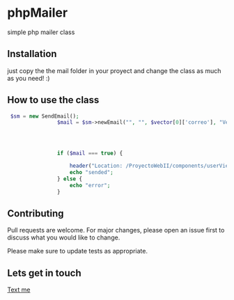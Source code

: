 # phpMailer
simple php mailer class



## Installation
just copy the the mail folder in your proyect and change the class as much as you need! :)



## How to use the class

```php
 $sm = new SendEmail();
                $mail = $sm->newEmail("", "", $vector[0]['correo'], "Verificacion ", "Su codigo es", $_SESSION["codigo"], "");




                if ($mail === true) {

                    header("Location: /ProyectoWebII/components/userView/2stepCode.php");
                    echo "sended";
                } else {
                    echo "error";
                }
```
  

## Contributing
Pull requests are welcome. For major changes, please open an issue first to discuss what you would like to change.

Please make sure to update tests as appropriate.

## Lets get in touch
[Text me](https://www.facebook.com/jose.rodriguessotela)

 
